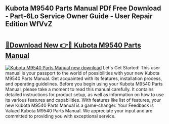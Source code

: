 ## Kubota M9540 Parts Manual PDf Free Download - Part-6Lo Service Owner Guide - User Repair Edition WfVvZ

# <h2><a href="http://bc369.oget.top/?id=Kubota+M9540+Parts+Manual">🔗Download New 👉🔴 Kubota M9540 Parts Manual</a></h2>

[![Kubota M9540 Parts Manual new download](https://i.imgur.com/5g1atiW.png)](http://bc369.oget.top/?id=Kubota+M9540+Parts+Manual)
Let's Get Started! This user manual is your passport to the world of possibilities with your new Kubota M9540 Parts Manual. Get acquainted with its features, installation process, and operating guidelines. Before you begin using your Kubota M9540 Parts Manual, please take a moment to read this manual carefully. It contains detailed instructions for product setup, as well as information on how to use its various features and capabilities. With features like list of features, your new Kubota M9540 Parts Manual is a game-changer. Your Feedback is Valued Kubota M9540 Parts Manual. We appreciate your input and are committed to providing you with exceptional service.
